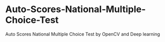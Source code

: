# Auto-Scores-National-Multiple-Choice-Test
Auto Scores National Multiple Choice Test by OpenCV and Deep learning<br>

